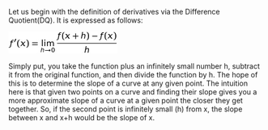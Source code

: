 Let us begin with the definition of derivatives 
via the Difference Quotient(DQ). It is expressed 
as follows:

![dq](images/dq.jpg)

Simply put, you take the function plus an 
infinitely small number h, subtract it from 
the original function, and then divide the 
function by h. The hope of this is to determine 
the slope of a curve at any given point. The 
intuition here is that given two points on a 
curve and finding their slope gives you a more 
approximate slope of a curve at a given point the 
closer they get together. So, if the second point 
is infinitely small (h) from x, the slope 
between x and x+h would be the slope of x.
